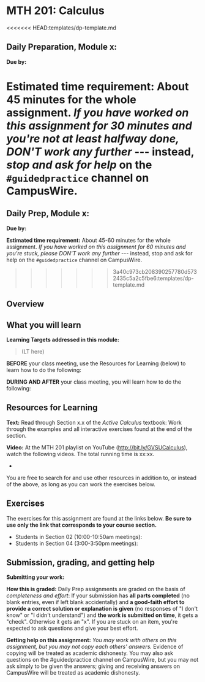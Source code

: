 # MTH 201: Calculus 

<<<<<<< HEAD:templates/dp-template.md
## Daily Preparation, Module x: 

**Due by:** 

**Estimated time requirement:** About 45 minutes for the whole assignment. *If you have worked on this assignment for 30 minutes and you're not at least halfway done, DON'T work any further* --- instead, *stop and ask for help* on the `#guidedpractice` channel on CampusWire. 
=======
## Daily Prep, Module x: 

**Due by:** 

**Estimated time requirement:** About 45-60 minutes for the whole assignment. *If you have worked on this assignment for 60 minutes and you're stuck, please DON'T work any further* --- instead, stop and ask for help on the `#guidedpractice` channel on CampusWire. 
>>>>>>> 3a40c973cb208390257780d5732435c5a2c5fbe6:templates/dp-template.md

## Overview 



## What you will learn 

**Learning Targets addressed in this module:** 

> (LT here)

**BEFORE** your class meeting, use the Resources for Learning (below) to learn how to do the following: 

**DURING AND AFTER** your class meeting, you will learn how to do the following: 


## Resources for Learning

**Text:** Read through Section x.x of the *Active Calculus* textbook:   Work through the examples and all interactive exercises found at the end of the section. 

**Video:** At the MTH 201 playlist on YouTube (http://bit.ly/GVSUCalculus), watch the following videos. The total running time is xx:xx. 

- 

You are free to search for and use other resources in addition to, or instead of the above, as long as you can work the exercises below.


## Exercises

The exercises for this assignment are found at the links below. **Be sure to use only the link that corresponds to your course section.** 

- Students in Section 02 (10:00-10:50am meetings):
- Students in Section 04 (3:00-3:50pm meetings): 



## Submission, grading, and getting help 

**Submitting your work:** 

**How this is graded:** Daily Prep assignments are graded on the basis of *completeness and effort*: If your submission has **all parts completed** (no blank entries, even if left blank accidentally) and **a good-faith effort to provide a correct solution or explanation is given** (no responses of "I don't know" or "I didn't understand") and **the work is submitted on time**, it gets a "check". Otherwise it gets an "x". If you are stuck on an item, you're expected to ask questions and give your best effort.  

**Getting help on this assignment:** *You may work with others on this assignment, but you may not copy each others' answers.* Evidence of copying will be treated as academic dishonesty. You may also ask questions on the #guidedpractice channel on CampusWire, but you may not ask simply to be given the answers; giving and receiving answers on CampusWire will be treated as academic dishonesty.